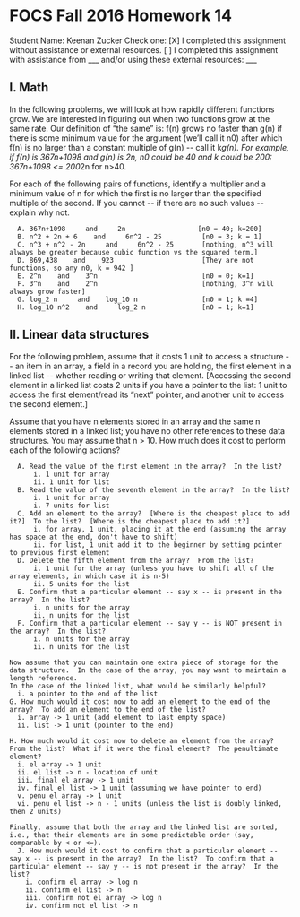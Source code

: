 # FOCS Fall 2016 Homework 14

Student Name: Keenan Zucker
Check one:
[X] I completed this assignment without assistance or external resources.
[ ] I completed this assignment with assistance from ___
    and/or using these external resources: ___

## I. Math

In the following problems, we will look at how rapidly different functions grow.  We are interested in figuring out when two functions grow at the same rate.  Our definition of “the same” is:  f(n) grows no faster than g(n) if there is some minimum value for the argument (we’ll call it n0) after which f(n) is no larger than a constant multiple of g(n) -- call it k*g(n).  For example, if f(n) is 367n+1098 and g(n) is 2n, n0 could be 40 and k could be 200:  367n+1098 <= 200*2n for n>40.

For each of the following pairs of functions, identify a multiplier and a minimum value of n for which the first is no larger than the specified multiple of the second.  If you cannot -- if there are no such values -- explain why not.

```
  A. 367n+1098     and     2n                  [n0 = 40; k=200]
  B. n^2 + 2n + 6    and     6n^2 - 25          [n0 = 3; k = 1]
  C. n^3 + n^2 - 2n     and     6n^2 - 25       [nothing, n^3 will always be greater because cubic function vs the squared term.]
  D. 869,438    and    923                      [They are not functions, so any n0, k = 942 ]
  E. 2^n    and    3^n                          [n0 = 0; k=1]
  F. 3^n    and    2^n                          [nothing, 3^n will always grow faster]
  G. log_2 n     and    log_10 n                [n0 = 1; k =4]
  H. log_10 n^2    and     log_2 n              [n0 = 1; k=1]
```

## II. Linear data structures

For the following problem, assume that it costs 1 unit to access a structure -- an item in an array, a field in a record you are holding, the first element in a linked list -- whether reading or writing that element.  [Accessing the second element in a linked list costs 2 units if you have a pointer to the list:  1 unit to access the first element/read its “next” pointer, and another unit to access the second element.]

Assume that you have n elements stored in an array and the same n elements stored in a linked list; you have no other references to these data structures.  You may assume that n > 10.  How much does it cost to perform each of the following actions?

```
  A. Read the value of the first element in the array?  In the list?
      i. 1 unit for array
      ii. 1 unit for list
  B. Read the value of the seventh element in the array?  In the list?
      i. 1 unit for array
      i. 7 units for list
  C. Add an element to the array?  [Where is the cheapest place to add it?]  To the list?  [Where is the cheapest place to add it?]
      i. for array, 1 unit, placing it at the end (assuming the array has space at the end, don't have to shift)
      ii. for list, 1 unit add it to the beginner by setting pointer to previous first element
  D. Delete the fifth element from the array?  From the list?
      i. 1 unit for the array (unless you have to shift all of the array elements, in which case it is n-5)
      ii. 5 units for the list
  E. Confirm that a particular element -- say x -- is present in the array?  In the list?
      i. n units for the array
      ii. n units for the list
  F. Confirm that a particular element -- say y -- is NOT present in the array?  In the list?
      i. n units for the array
      ii. n units for the list

Now assume that you can maintain one extra piece of storage for the data structure.  In the case of the array, you may want to maintain a length reference.
In the case of the linked list, what would be similarly helpful?
  i. a pointer to the end of the list
G. How much would it cost now to add an element to the end of the array?  To add an element to the end of the list?
  i. array -> 1 unit (add element to last empty space)
  ii. list -> 1 unit (pointer to the end)

H. How much would it cost now to delete an element from the array?  From the list?  What if it were the final element?  The penultimate element?
  i. el array -> 1 unit
  ii. el list -> n - location of unit
  iii. final el array -> 1 unit
  iv. final el list -> 1 unit (assuming we have pointer to end)
  v. penu el array -> 1 unit
  vi. penu el list -> n - 1 units (unless the list is doubly linked, then 2 units)

Finally, assume that both the array and the linked list are sorted, i.e., that their elements are in some predictable order (say, comparable by < or <=).
  J. How much would it cost to confirm that a particular element -- say x -- is present in the array?  In the list?  To confirm that a particular element -- say y -- is not present in the array?  In the list?
    i. confirm el array -> log n
    ii. confirm el list -> n
    iii. confirm not el array -> log n
    iv. confirm not el list -> n
```
